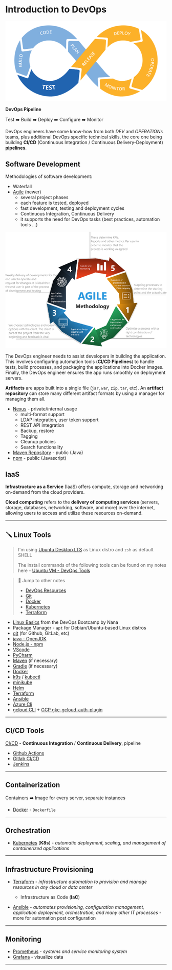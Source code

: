 # Introduction to DevOps

![](.gitbook/assets/devops-logo.png)

**DevOps Pipeline**

Test ➡️ Build ➡️ Deploy ➡️ Configure ➡️ Monitor

DevOps engineers have some know-how from both *DEV* and *OPERATIONs* teams, plus additional DevOps specific technical skills, the core one being building **CI/CD** (Continuous Integration / Continuous Delivery-Deployment) **pipelines**.

## Software Development

Methodologies of software development:

- Waterfall
- [Agile](https://asana.com/resources/agile-methodology) (newer)
  - several project phases
  - each feature is tested, deployed
  - fast development, testing and deployment cycles
  - Continuous Integration, Continuous Delivery
  - it supports the need for DevOps tasks (best practices, automation tools ...)

![](.gitbook/assets/agile-dev.png)

The DevOps engineer needs to assist developers in building the application. This involves configuring automation tools (**CI/CD Pipelines**) to handle tests, build processes, and packaging the applications into Docker images. Finally, the DevOps engineer ensures the app runs smoothly on deployment servers.

**Artifacts** are apps built into a single file (`jar`, `war`, `zip`, `tar`, etc). An **artifact repository** can store many different artifact formats by using a manager for managing them all.

- [Nexus](https://help.sonatype.com/en/sonatype-nexus-repository.html) - private/internal usage
  - multi-format support
  - LDAP integration, user token support
  - REST API integration
  - Backup, restore
  - Tagging
  - Cleanup policies
  - Search functionality
- [Maven Repository](https://mvnrepository.com/) - public (Java)
- [npm](https://www.npmjs.com/) - public (Javascript)

## IaaS

**Infrastructure as a Service** (IaaS) offers compute, storage and networking on-demand from the cloud providers.

**Cloud computing** refers to the **delivery of computing services** (servers, storage, databases, networking, software, and more) over the internet, allowing users to access and utilize these resources on-demand.

---

## 🪛 Linux Tools

> I'm using [Ubuntu Desktop LTS](https://ubuntu.com/download/desktop) as Linux distro and `zsh` as default SHELL
>
> The install commands of the following tools can be found on my notes here - [Ubuntu VM - DevOps Tools](https://blog.syselement.com/home/operating-systems/linux/distros/ubuntu-vm#devops-tools)

> 🔗 Jump to other notes
>
> - [DevOps Resources](README.md)
> - [Git](git.md)
> - [Docker](docker.md)
> - [Kubernetes](kubernetes.md)
> - [Terraform](terraform.md)

- [Linux Basics](https://gitlab.com/devops-bootcamp3/linux) from the DevOps Bootcamp by Nana
- Package Manager - `apt` for Debian/Ubuntu-based Linux distros
- [git](https://git-scm.com/book/en/v2/Getting-Started-Installing-Git) (for Github, GitLab, etc)
- [java - OpenJDK](https://itsfoss.com/install-java-ubuntu/)
- [Node.js - npm](https://www.digitalocean.com/community/tutorials/how-to-install-node-js-on-ubuntu-20-04#option-1-installing-node-js-with-apt-from-the-default-repositories) 
- [VScode](https://code.visualstudio.com/docs/setup/linux#_debian-and-ubuntu-based-distributions)
- [PyCharm](https://www.jetbrains.com/help/pycharm/installation-guide.html#standalone)
- [Maven](https://maven.apache.org/install.html) (if necessary)
- [Gradle](https://gradle.org/install/) (if necessary)
- [Docker](https://docs.docker.com/engine/install/ubuntu/)
- [k9s](https://k9scli.io/topics/install/) / [kubectl](https://kubernetes.io/docs/tasks/tools/install-kubectl-linux/#install-using-native-package-management)
- [minikube](https://minikube.sigs.k8s.io/docs/start/)
- [Helm](https://helm.sh/docs/intro/install/)
- [Terraform](https://developer.hashicorp.com/terraform/tutorials/aws-get-started/install-cli)
- [Ansible](https://docs.ansible.com/ansible/latest/installation_guide/intro_installation.html#installing-ansible-on-specific-operating-systems)
- [Azure Cli](https://learn.microsoft.com/en-us/cli/azure/install-azure-cli)
- [gcloud CLI](https://cloud.google.com/sdk/docs/install#deb) + [GCP gke-gcloud-auth-plugin](https://cloud.google.com/blog/products/containers-kubernetes/kubectl-auth-changes-in-gke)

---

## CI/CD Tools

[CI/CD](https://about.gitlab.com/topics/ci-cd/) - **Continuous Integration** / **Continuous Delivery**, pipeline

- [Github Actions](https://github.com/features/actions)
- [Gitlab CI/CD](https://docs.gitlab.com/ee/ci/)
- [Jenkins](https://www.jenkins.io/)

---

## Containerization

Containers ➡️ Image for every server, separate instances

- [Docker](https://www.docker.com/) - `Dockerfile`

---

## Orchestration

- [Kubernetes](https://kubernetes.io/) (**K8s**) - *automatic deployment, scaling, and management of containerized applications*

---

## Infrastructure Provisioning

- [Terraform](https://www.terraform.io/) - *infrastructure automation to provision and manage resources in any cloud or data center*
  - Infrastructure as Code (**IaC**)

- [Ansible](https://www.ansible.com/) - *automates provisioning, configuration management, application deployment, orchestration, and many other IT processes* - more for automation post configuration

---

## Monitoring

- [Prometheus](https://prometheus.io/) - *systems and service monitoring system*
- [Grafana](https://grafana.com/) - visualize data

---


